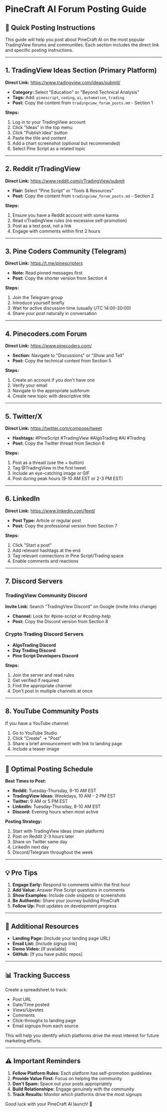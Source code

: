# PineCraft AI Forum Posting Guide

## 🚀 Quick Posting Instructions

This guide will help you post about PineCraft AI on the most popular TradingView forums and communities. Each section includes the direct link and specific posting instructions.

---

## 1. TradingView Ideas Section (Primary Platform)

**Direct Link:** https://www.tradingview.com/ideas/submit/
- **Category:** Select "Education" or "Beyond Technical Analysis"
- **Tags:** Add: `pinescript`, `coding`, `ai`, `automation`, `trading`
- **Post:** Copy the content from `tradingview_forum_posts.md` - Section 1

**Steps:**
1. Log in to your TradingView account
2. Click "Ideas" in the top menu
3. Click "Publish Idea" button
4. Paste the title and content
5. Add a chart screenshot (optional but recommended)
6. Select Pine Script as a related topic

---

## 2. Reddit r/TradingView

**Direct Link:** https://www.reddit.com/r/TradingView/submit
- **Flair:** Select "Pine Script" or "Tools & Resources"
- **Post:** Copy the content from `tradingview_forum_posts.md` - Section 2

**Steps:**
1. Ensure you have a Reddit account with some karma
2. Read r/TradingView rules (no excessive self-promotion)
3. Post as a text post, not a link
4. Engage with comments within first 2 hours

---

## 3. Pine Coders Community (Telegram)

**Direct Link:** https://t.me/pinescripters
- **Note:** Read pinned messages first
- **Post:** Copy the shorter version from Section 4

**Steps:**
1. Join the Telegram group
2. Introduce yourself briefly
3. Wait for active discussion time (usually UTC 14:00-20:00)
4. Share your post naturally in conversation

---

## 4. Pinecoders.com Forum

**Direct Link:** https://www.pinecoders.com/
- **Section:** Navigate to "Discussions" or "Show and Tell"
- **Post:** Copy the technical content from Section 5

**Steps:**
1. Create an account if you don't have one
2. Verify your email
3. Navigate to the appropriate subforum
4. Create new topic with descriptive title

---

## 5. Twitter/X

**Direct Link:** https://twitter.com/compose/tweet
- **Hashtags:** #PineScript #TradingView #AlgoTrading #AI #Trading
- **Post:** Copy the Twitter thread from Section 6

**Steps:**
1. Post as a thread (use the + button)
2. Tag @TradingView in the first tweet
3. Include an eye-catching image or GIF
4. Post during peak hours (9-10 AM EST or 2-3 PM EST)

---

## 6. LinkedIn

**Direct Link:** https://www.linkedin.com/feed/
- **Post Type:** Article or regular post
- **Post:** Copy the professional version from Section 7

**Steps:**
1. Click "Start a post"
2. Add relevant hashtags at the end
3. Tag relevant connections in Pine Script/Trading space
4. Enable comments and reactions

---

## 7. Discord Servers

### TradingView Community Discord
**Invite Link:** Search "TradingView Discord" on Google (invite links change)
- **Channel:** Look for #pine-script or #coding-help
- **Post:** Copy the Discord version from Section 8

### Crypto Trading Discord Servers
- **AlgoTrading Discord**
- **Day Trading Discord**
- **Pine Script Developers Discord**

**Steps:**
1. Join the server and read rules
2. Get verified if required
3. Find the appropriate channel
4. Don't post in multiple channels at once

---

## 8. YouTube Community Posts

If you have a YouTube channel:
1. Go to YouTube Studio
2. Click "Create" → "Post"
3. Share a brief announcement with link to landing page
4. Include a teaser image

---

## 📅 Optimal Posting Schedule

**Best Times to Post:**
- **Reddit:** Tuesday-Thursday, 9-10 AM EST
- **TradingView Ideas:** Weekdays, 10 AM - 2 PM EST
- **Twitter:** 9 AM or 5 PM EST
- **LinkedIn:** Tuesday-Thursday, 8-10 AM EST
- **Discord:** Evening hours when most active

**Posting Strategy:**
1. Start with TradingView Ideas (main platform)
2. Post on Reddit 2-3 hours later
3. Share on Twitter same day
4. LinkedIn next day
5. Discord/Telegram throughout the week

---

## 💡 Pro Tips

1. **Engage Early:** Respond to comments within the first hour
2. **Add Value:** Answer Pine Script questions in comments
3. **Show Examples:** Include code snippets or screenshots
4. **Be Authentic:** Share your journey building PineCraft
5. **Follow Up:** Post updates on development progress

---

## 🔗 Additional Resources

- **Landing Page:** [Include your landing page URL]
- **Email List:** [Include signup link]
- **Demo Video:** [If available]
- **GitHub:** [If you have public repos]

---

## 📊 Tracking Success

Create a spreadsheet to track:
- Post URL
- Date/Time posted
- Views/Upvotes
- Comments
- Click-throughs to landing page
- Email signups from each source

This will help you identify which platforms drive the most interest for future marketing efforts.

---

## ⚠️ Important Reminders

1. **Follow Platform Rules:** Each platform has self-promotion guidelines
2. **Provide Value First:** Focus on helping the community
3. **Don't Spam:** Space out your posts appropriately
4. **Build Relationships:** Engage genuinely with the community
5. **Track Results:** Monitor which platforms drive the most signups

Good luck with your PineCraft AI launch! 🚀
